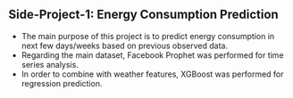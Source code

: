 ## Side-Project-1: Energy Consumption Prediction
- The main purpose of this project is to predict energy consumption in next few days/weeks based on previous observed data.
- Regarding the main dataset, Facebook Prophet was performed for time series analysis.
- In order to combine with weather features, XGBoost was performed for regression prediction.
